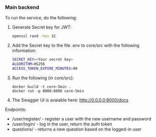 ### Main backend

To run the service, do the following:

1. Generate Secret key for JWT:
    ```bash
    openssl rand -hex 32
    ```
2. Add the Secret key to the file .env to core/src with the following information:
    ```bash
    SECRET_KEY=<Your secret key>
    ALGORITHM=HS256
    ACCESS_TOKEN_EXPIRE_MINUTES=90
    ```
3. Run the following (in core/src):
    ```
    docker build -t core-5min .
    docker run -p 8000:8000 core-5min
    ```
4. The Swagger UI is avaiable here: http://0.0.0.0:8000/docs

Endpoints:

- /user/register/ - register a user with the new username and password
- /user/login/ - log in the user, return the auth token
- questions/ - returns a new question based on the logged-in user
